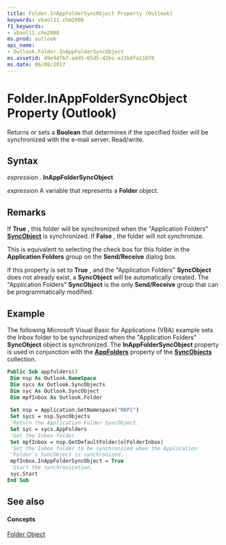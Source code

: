 ```yaml
---
title: Folder.InAppFolderSyncObject Property (Outlook)
keywords: vbaol11.chm2008
f1_keywords:
- vbaol11.chm2008
ms.prod: outlook
api_name:
- Outlook.Folder.InAppFolderSyncObject
ms.assetid: d9e94fb7-add5-65d5-d2bc-e23bdfa11078
ms.date: 06/08/2017
---
```



# Folder.InAppFolderSyncObject Property (Outlook)

Returns or sets a  **Boolean** that determines if the specified folder will be synchronized with the e-mail server. Read/write.


## Syntax

 _expression_ . **InAppFolderSyncObject**

 _expression_ A variable that represents a **Folder** object.


## Remarks

If  **True** , this folder will be synchronized when the "Application Folders" **[SyncObject](Outlook.SyncObject.md)** is synchronized. If **False** , the folder will not synchronize.

This is equivalent to selecting the check box for this folder in the  **Application Folders** group on the **Send/Receive** dialog box.

If this property is set to  **True** , and the "Application Folders" **SyncObject** does not already exist, a **SyncObject** will be automatically created. The "Application Folders" **SyncObject** is the only **Send/Receive** group that can be programmatically modified.


## Example

The following Microsoft Visual Basic for Applications (VBA) example sets the Inbox folder to be synchronized when the "Application Folders"  **SyncObject** object is synchronized. The **InAppFolderSyncObject** property is used in conjunction with the **[AppFolders](Outlook.SyncObjects.AppFolders.md)** property of the **[SyncObjects](Outlook.SyncObjects.md)** collection.


```vb
Public Sub appfolders() 
 Dim nsp As Outlook.NameSpace 
 Dim sycs As Outlook.SyncObjects 
 Dim syc As Outlook.SyncObject 
 Dim mpfInbox As Outlook.Folder 
 
 Set nsp = Application.GetNamespace("MAPI") 
 Set sycs = nsp.SyncObjects 
 'Return the Application Folder SyncObject. 
 Set syc = sycs.AppFolders 
 'Get the Inbox folder. 
 Set mpfInbox = nsp.GetDefaultFolder(olFolderInbox) 
 'Set the Inbox folder to be synchronized when the Application 
 'Folder's SyncObject is synchronized. 
 mpfInbox.InAppFolderSyncObject = True 
 'Start the synchronization. 
 syc.Start 
End Sub
```


## See also


#### Concepts


[Folder Object](Outlook.Folder.md)

